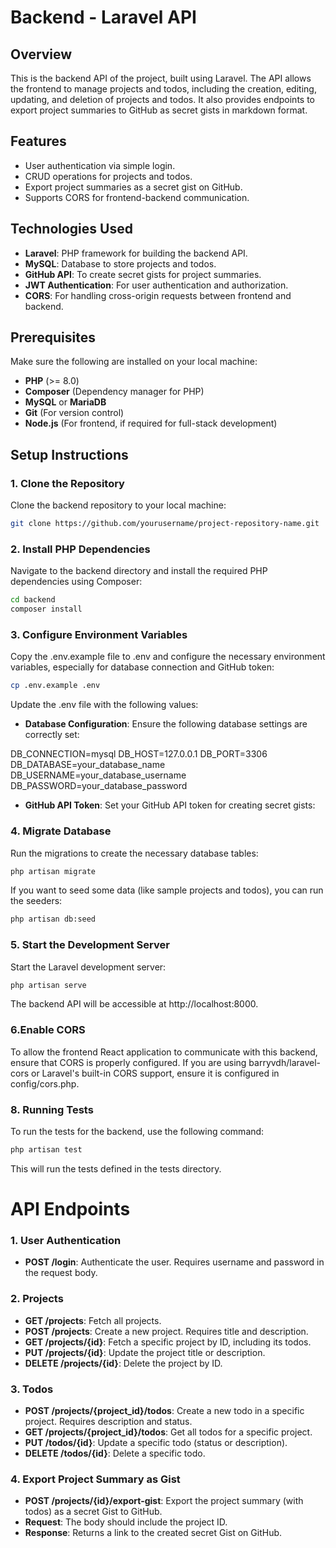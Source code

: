 # Backend - Laravel API

## Overview
This is the backend API of the project, built using Laravel. The API allows the frontend to manage projects and todos, including the creation, editing, updating, and deletion of projects and todos. It also provides endpoints to export project summaries to GitHub as secret gists in markdown format.

## Features
- User authentication via simple login.
- CRUD operations for projects and todos.
- Export project summaries as a secret gist on GitHub.
- Supports CORS for frontend-backend communication.

## Technologies Used
- **Laravel**: PHP framework for building the backend API.
- **MySQL**: Database to store projects and todos.
- **GitHub API**: To create secret gists for project summaries.
- **JWT Authentication**: For user authentication and authorization.
- **CORS**: For handling cross-origin requests between frontend and backend.

## Prerequisites
Make sure the following are installed on your local machine:
- **PHP** (>= 8.0)
- **Composer** (Dependency manager for PHP)
- **MySQL** or **MariaDB**
- **Git** (For version control)
- **Node.js** (For frontend, if required for full-stack development)

## Setup Instructions

### 1. Clone the Repository
Clone the backend repository to your local machine:

```bash
git clone https://github.com/yourusername/project-repository-name.git
```

### 2. Install PHP Dependencies
Navigate to the backend directory and install the required PHP dependencies using Composer:

```bash
cd backend
composer install
```
### 3. Configure Environment Variables
Copy the .env.example file to .env and configure the necessary environment variables, especially for database connection and GitHub token:

```bash
cp .env.example .env
```
Update the .env file with the following values:
- **Database Configuration**: Ensure the following database settings are correctly set:

DB_CONNECTION=mysql
DB_HOST=127.0.0.1
DB_PORT=3306
DB_DATABASE=your_database_name
DB_USERNAME=your_database_username
DB_PASSWORD=your_database_password

- **GitHub API Token**: Set your GitHub API token for creating secret gists:

### 4. Migrate Database
Run the migrations to create the necessary database tables:
```bash
php artisan migrate
```
If you want to seed some data (like sample projects and todos), you can run the seeders:
```bash
php artisan db:seed
```
### 5. Start the Development Server
Start the Laravel development server:

```bash
php artisan serve
```
The backend API will be accessible at http://localhost:8000.

### 6.Enable CORS
To allow the frontend React application to communicate with this backend, ensure that CORS is properly configured. If you are using barryvdh/laravel-cors or Laravel's built-in CORS support, ensure it is configured in config/cors.php.

### 8. Running Tests
To run the tests for the backend, use the following command:
```bash
php artisan test
```
This will run the tests defined in the tests directory.

# API Endpoints
### 1. User Authentication
- **POST /login**: Authenticate the user. Requires username and password in the request body.

### 2. Projects
- **GET /projects**: Fetch all projects.
- **POST /projects**: Create a new project. Requires title and description.
- **GET /projects/{id}**: Fetch a specific project by ID, including its todos.
- **PUT /projects/{id}**: Update the project title or description.
- **DELETE /projects/{id}**: Delete the project by ID.

### 3. Todos
- **POST /projects/{project_id}/todos**: Create a new todo in a specific project. Requires description and status.
- **GET /projects/{project_id}/todos**: Get all todos for a specific project.
- **PUT /todos/{id}**: Update a specific todo (status or description).
- **DELETE /todos/{id}**: Delete a specific todo.

### 4. Export Project Summary as Gist
- **POST /projects/{id}/export-gist**: Export the project summary (with todos) as a secret Gist to GitHub.
- **Request**: The body should include the project ID.
- **Response**: Returns a link to the created secret Gist on GitHub.


